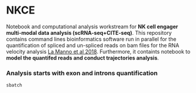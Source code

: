 # NKCE
Notebook and computational analysis workstream for **NK cell engager multi-modal data analysis (scRNA-seq+CITE-seq)**. This repository contains command lines bioinformatics software run in parallel for the quantification of spliced and un-spliced reads on bam files for the RNA velocity analysis [La Manno et al 2018](https://www.nature.com/articles/s41586-018-0414-6). Furthermore, it containts notebook to **model the quantifed reads and conduct trajectories analysis**.  

### Analysis starts with exon and introns quantification
```
sbatch  
```
